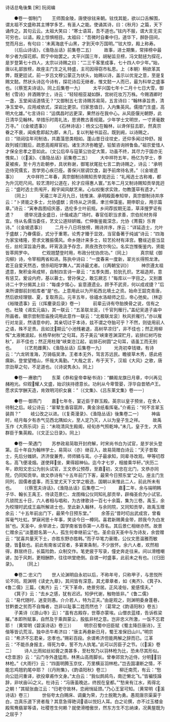 <!-- { "loadSidebar": true } -->
诗话总龟後集 [宋] 阮阅编

　　●卷一·御制门
　　王师围金陵，唐使徐铉来朝。铉伐其能，欲以口舌解围，谓太祖不文盛称其主博学多艺，有圣人之能。使诵其诗，曰：《秋月》之篇，天下诵传之。其句云云。太祖大笑曰：“寒士语耳，吾不道也。”铉内不服，谓大言无实可穷也，以请。殿上惊惧相目。太祖曰：“吾微时自秦中归，道华下，醉卧田间，觉而月出，有句曰：‘未离海底千山黑，才到天中万国明。’”铉大惊，殿上称寿。
　　〔《后山诗话》，《渔隐丛话》前集卷二五〕
　　故事，进士期集，常择榜中最年少者为探花郎。熙宁中始罢之。太平兴国三年，胡秘监旦榜，冯文懿拯为探花，是岁登第七十四人，太宗以诗赐之曰：“二三千客里成事，七十四人中少年。”始，唐以礼部放榜，故座主门生之礼特盛，主司因得窃市私恩。上（本朝）稍欲革其弊，既更廷试，前一岁吕文穆公蒙正为状头，始赐以诗，盖示以优宠之意，至是复赐文懿。然状头诗迄今诗有，探花诗后无继者，惟文懿一人而已，最为科举之盛事也。〔《蔡宽夫诗话》。同上后集卷一九〕
　　太平兴国七年十二月十七日大雪，御制《雪诗》并酒赐学士，诗云：“轻轻相亚凝如酥，宫树花妆万万株。今赐酒卿时一盏，玉堂闻话道情无？”又御制五七言诗赐苏易简，五言诗曰：“翰林承旨贵，清净玉堂中。应用咸依式，深岩比更崇。归家思值日，入内集英风。儒措门生盛，高明大化雄。”七言诗曰：“运偶昌时远更深，果然谷在我中心。从风臣偃光朝野，此日清华见翰林。举措乐时周礼法，思贤教古善规箴。少年学士文明世，一寸贤毫数万寻。”〔《金坡遗事》〕
　　《石林诗话》：杨文公在翰林，以谗佯狂去职，然真宗眷之不衰，闻疾愈即起为郡，未几，复以判秘书监召。既到阙，以诗赐之，曰：“琐闼往年司制诰，共嘉藻思类相如。蓬山昔日诠坟史，还仰多闻过仲舒。报政列城归觐后，疏恩高阁拜官初。诸生济济弥瞻望，铅椠咨询辨鲁鱼。”祖宗爱惜人才保全忠孝之意如此。〔文公后卒与寇莱公协定大策，功虽不终，其尽力于国亦无愧矣。〕〔《溪》、《渔隐丛话》前集卷二五〕
　　大中祥符五年，杨亿为学士，季夏被疾，至十月方赴朝参，具状称谢，御笔状尾批七言二韵诗赐之，诗云：“承明迩侍究儒玄，苦学劳心疾已痊。善保兴居调饮食，副予前席待名贤。”〔《金坡遗事》〕
　　大中祥符二年春，真宗御制诗赐知贡举晁迥云：“礼闱选士古称难，都为升沉咫尺间。较艺清时公道在，抡才应得惠人寰。”五年二月又制诗赐知贡举晁迥云：“盛时选士贡闱开，殿宇闻风献艺来。心似权衡求实效，勿教蓬荜有遗才。”
　　〔同上〕
　　天禧三年正月九日，钱惟演、承明殿面奉知举，真宗御制诗并序云：“卜贤能之多士，允协盛猷；资侍从之洪儒，聿兰伸藻鉴。期申职业，用示篇章。”诗云：“寅奉昌图绍庆基，选伦多士叶前规。乡间荐拔期无滥，草泽搜罗讵有遗？
　　德举况逢全盛日，计偕咸造广场时。春官任职当求善，宗伯抡材务得宜。侍从名儒当委任，艺文公道辩妍媸。伫伸衡鉴裁深念，允协《菁莪》乐育诗。”〔《金坡遗事》〕
　　二月十八日将放榜，赐诗并序，序云：“详延造士，允叶于盛猷；乃眷儒臣，式分于重寄。论秀才臻于显效，当官备著于纯诚”诗云：“四海为家宝绪隆，旁求文雅振儒风。命乡随计来多士，较艺抡材有泽宫。簪绂近臣当显任，丝纶深旨渝丹衷。旰宵汲汲予存念，夙夜孜孜尔徇公。名实岂惟衡鉴内，贤能皆萃网罗中。
　　伫观翘楚登时用，布政分忧协庶功。”〔同上〕
　　真宗赋《御沟柳》诗，令宰相两省和进。陈执中诗曰：“一度春来一度新，翠光长得照龙津。君王自爱天然态，恨杀昭阳学舞人。”其诗最尤者。〔《两朝宝训》〕
　　神宗遵太祖遗意，聚积金帛成帑，自制四言诗一章云：“五季失图，猃狁孔炽。艺祖造邦，意有惩艾。爰设内府，基以募士。曾孙保之，敢忘厥志！”每库以一字目之。又别置诗二十字分揭其上曰：“每虔夕惕心，妄意遵遗业。顾予不武资，何以成戎捷？”后来所谓御前封桩库者“是”也。上意用此以为开拓西北境土之资。始命王韶克青唐，然后欲经理银、夏，复取燕云。元丰五年，徐禧水洛衄师之后，帝心弛矣。〔林宓《裕陵遗事》云〔《挥麈录后录》卷一〕
　　前辈云诗有夺胎换骨之说，信有之也。杜陵《谒玄元庙》，其一联云：“五圣联龙衮，〔千官列雁行。”盖纪吴道子庙中所画者。徽宗尝制哲庙挽词用此意作一联云：“北极联龙衮〕秋风折雁行。”亦以雁行对龙衮，然语意中的，其亲切过于本诗，兹不谓之夺胎可乎？不然，则徒用前人之语，殊不足贵。且如沈期云“小池残暑退，高树早凉归”，非不佳也；然正用柳恽“太液微波起，长杨早树秋”之句耳。苏子美云“峡束苍渊深贮月，岩排红树巧妆秋”，非不佳也；然正用杜陵“峡束沧江起，岩排石树圆”之句耳，语虽工而无别也。
　　〔《艺苑雌黄》、《渔隐丛话》后集卷一九〕
　　光尧初幸钱塘，有诗云：“六龙转淮海，万骑临吴津。王者本无外，驾言苏远民。瞻彼草木秀，感此疮痍新。登堂望稽山，怀哉大禹勤。“大哉之言，布于天下，汉祖《大风》之歌，唐宗劲草之句，不足道也。〔《诗说隽永》。同上〕

　　●卷一·赓歌门
　　东莱《恭和皇帝幸秘书诗》：“麟阁龙旗日月章，中兴再见赭袍光。仰观耀人文盛，始识扶持德意长。功利从今卑管晏，浮华自昔陋卢王。愿求实学酬天造，肯效明河织女襄：”〔《文集》、《吕东莱文集》卷一一〕

　　●卷一·御燕门
　　嘉七年冬，宴近臣于群玉殿。英宗以皇子预坐，在舍人待制之后。岐公诗云：“翠辇生香容扈跸，黄金涂纸看挥毫。”介甫云：“何不言翠玉装舆？”
　　岐公改之以进。〔《复斋漫录》、《渔隐丛话》後集卷二一〕
　　神庙时，经月每夕有赤气见西北隅如火，至人定乃灭，人以为皇子生之祥。
　　故禹玉作《大燕乐词》云：“未晓清风生殿阁，经旬赤气照乾坤。”未几，皇子生，大燕群臣于集英殿。〔《文正公日录》。同上〕

　　●卷一·荣遇门
　　苏参政易简取开封府解，时宋尚书白为试官，是岁状头登第。后十年自为翰林学士，易简以（亦）继召入，故易简赠白诗云：“天子昔取士，先后分媸妍。济济俊兼秀，师师鳞与鸾。小子最承知，同辈寻改观。甲等叨荐名，高飞便凌烟。遂使拜坐，果得超神仙。迄今才七岁，相接乘华轩。”庆历二年，欧阳文忠公为别头试官，王文恭公预荐，至嘉初，文忠在北门，文恭亦同院，仍同知贡举。故文恭诗有“十五年前门下客，最荣今日预东堂”之句。座主门生同列，固儒者盛事，而玉堂尤天下文学之极选，国朝以来惟此二人，前此所未有也。
　　〔《蔡宽夫诗话》，《渔隐丛话》后集卷二一〕
　　嘉二年，余与端明韩子华、翰长王禹王、侍读范景仁、龙图梅公仪同知礼部贡举，辟梅圣俞为小试官。凡锁院五十日，六人者相与唱和，为古律歌诗一百七十余篇，集为三卷。禹玉，余为校理时武成王庙所解进士也，至此新入翰林，与余同院，又同知贡举，故禹玉赠余云：“十五年前出门下，最荣今日预东堂。”
　　余答云“昔时叨出武成宫，曾看挥毫气吐虹。梦寐闲思十年事，笑谈今日一樽同。喜君新赐黄金带，顾我今为白发翁”也。天圣中，余举进士，国学南省皆忝第一人荐名。其后景仁相继亦然。故景仁赠余云“淡墨题名第一人，孤生何幸继前尘”也。圣俞自天圣中与为诗友，余尝赠云：“犹喜共量天下士，亦胜东野亦胜韩。”而子华笔力豪赡，公仪文思温雅而敏捷，皆敌也。前此有南省试官者，多窘束条制，不少放怀。余六人者，欢然相得，群居终日，长篇险韵，众制交作。笔吏疲于写录，僮史奔走往来。间以滑稽嘲谑，加于风刺，更相酬酢，往往哄堂绝倒。自谓一时盛事，此前未之有也。〔《归田录》。
　　〔同上〕

　　●卷二·忠义门
　　世人论渊明自永初以后，不称年号，只称甲子，与思悦所论不同。观渊明《读史九章》，其间皆有深意。其尤章章者，如《夷齐》、《箕子》、《鲁二儒》三篇，《夷齐》云：“天下革命，绝景穷居。正风凌俗，爰感懦夫。”
　　《箕子》云：“去乡之感，犹有迟迟。矧伊代谢，触物皆非。”《鲁二儒》云：“易代随时，迷变则愚。介介若人，特为正夫。”由是观之，则渊明委身蓬巷，甘黔娄之贫而不自悔者，岂非以耻事二姓而然也？〔葛常之《韵语阳秋》卷五〕
　　子美诗〔《游山寺》云〕：“虽有古殿存，世尊亦蒙埃。山僧衣蓝缕，告诉栋梁摧。”本即所赋事，自然及于乘舆蒙尘，股肱非材之意。岂非忠义所激，一饭不忘君耶！〔黄常明《碧溪诗话》卷三》〕
　　明宗召蜀中旧臣赋《蜀主降巨唐诗》，王偕等皆讥荒淫。独中丞牛希济曰：“唐主再悬新日月，蜀王准保旧山川。”明宗曰：“希济不忘君亲，忠孝也。”赐彩百段。余谓希济但能两解之辞而已。江革云：“不能杀身报主，得死为幸，誓不为人执笔。”此可以厉臣子之节。〔《溪》卷二〕
　　诗人比雨如丝如膏之类甚多，至杜牧乃以羽林枪为比，恐未尽其形似。《念昔游》云：“云门寺外逢猛雨，林黑山高雨脚长。曾奉郊宫为近侍，分明羽林枪。”《大雨行》云：“四面明腾玉京仗，万里横亘羽林枪。”岂去国凄断之情，不能忘鸡翘豹尾中耶？〔《丹附集》，《韵语阳秋》卷三〕
　　柳迁南荒，有云：“愁向公廷问重译，欲投章甫作文身。”太白云：“我似鹧鸪鸟，南迁懒北飞。”皆褊忮躁辞，非吠亩之义。杜诗云：“冯唐虽晚达，终觊在皇都。”“愁来有江水，焉得北之朝！”其赋张曲江云：“归老守故林，恋阙悄延颈。”乃心王室可知。〔黄常明《溪诗话》卷三〕
　　世俗夸太白赐床、调羹为荣，力士脱靴为勇。愚观唐宗渠渠于白，岂真乐道下贤者哉？其意急得艳词语以悦妇人耳。白之论撰，亦不过玉楼金殿鸳鸯翡翠等语，社稷苍生何赖？就使滑稽傲世，然东方生不忘纳谏，况黄屋既为之屈乎？
